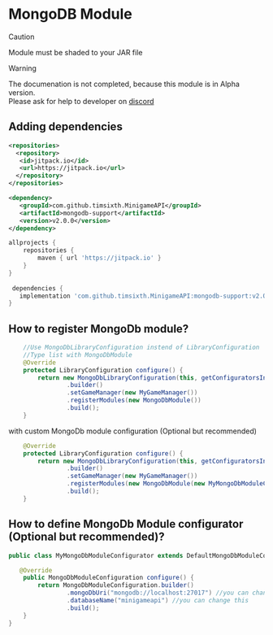 # MongoDB Module

> [!CAUTION]
> Module must be shaded to your JAR file <br>

> [!WARNING]
> The documenation is not completed, because this module is in Alpha version.<br>
> Please ask for help to developer on [discord](https://discord.com/invite/zKmMy8bK56)

## Adding dependencies

```xml
<repositories>
  <repository>
   <id>jitpack.io</id>
   <url>https://jitpack.io</url>
  </repository>
</repositories>

<dependency>
   <groupId>com.github.timsixth.MinigameAPI</groupId>
   <artifactId>mongodb-support</artifactId>
   <version>v2.0.0</version>
</dependency>
```

```gradle
allprojects {
	repositories {
		maven { url 'https://jitpack.io' }
	}
}
  
 dependencies {
   implementation 'com.github.timsixth.MinigameAPI:mongodb-support:v2.0.0'    
}
```

## How to register MongoDb module?

```java
    //Use MongoDbLibraryConfiguration instend of LibraryConfiguration
    //Type list with MongoDbModule
    @Override
    protected LibraryConfiguration configure() {
        return new MongoDbLibraryConfiguration(this, getConfiguratorsInitializer())
                .builder()
                .setGameManager(new MyGameManager())
                .registerModules(new MongoDbModule())
                .build();
    }
```

with custom MongoDb module configuration (Optional but recommended)
```java
    @Override
    protected LibraryConfiguration configure() {
        return new MongoDbLibraryConfiguration(this, getConfiguratorsInitializer())
                .builder()
                .setGameManager(new MyGameManager())
                .registerModules(new MongoDbModule(new MyMongoDbModuleConfigurator().configure()))
                .build();
    }
```

## How to define MongoDb Module configurator (Optional but recommended)?

```java
public class MyMongoDbModuleConfigurator extends DefaultMongoDbModuleConfigurator {

   @Override
    public MongoDbModuleConfiguration configure() {
        return MongoDbModuleConfiguration.builder()
                .mongoDbUri("mongodb://localhost:27017") //you can change this
                .databaseName("minigameapi") //you can change this
                .build();
    }
}
```

